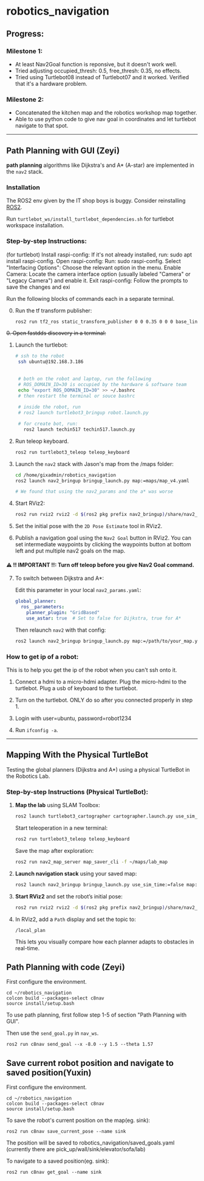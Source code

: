 # robotics_navigation


## Progress:

### Milestone 1:

- At least Nav2Goal function is reponsive, but it doesn't work well.
- Tried adjusting occupied_thresh: 0.5, free_thresh: 0.35, no effects.
- Tried using Turtlebot08 instead of Turtlebot07 and it worked. Verified that it's a hardware problem.


### Milestone 2:

- Concatenated the kitchen map and the robotics workshop map together.
- Able to use python code to give nav goal in coordinates and let turtlebot navigate to that spot.
---

## Path Planning with GUI (Zeyi)

**path planning** algorithms like Dijkstra's and A\* (A-star) are implemented in the `nav2` stack.

### Installation
The ROS2 env given by the IT shop boys is buggy. Consider reinstalling [ROS2](https://docs.ros.org/en/humble/Installation/Ubuntu-Install-Debs.html).

Run `turtlebot_ws/install_turtlebot_dependencies.sh` for turtlebot workspace installation.

### Step-by-step Instructions:
(for turtlebot)
Install raspi-config: If it's not already installed, run: sudo apt install raspi-config. 
Open raspi-config: Run: sudo raspi-config. 
Select "Interfacing Options": Choose the relevant option in the menu. 
Enable Camera: Locate the camera interface option (usually labeled "Camera" or "Legacy Camera") and enable it. 
Exit raspi-config: Follow the prompts to save the changes and exi

Run the following blocks of commands each in a separate terminal.


0. Run the tf transform publisher:
   ```bash
   ros2 run tf2_ros static_transform_publisher 0 0 0.35 0 0 0 base_link laser
~~0. Open fastdds discovery in a terminal:~~

1. Launch the turtlebot:
   ```bash
   # ssh to the robot
    ssh ubuntu@192.168.3.186
    
    
    # both on the robot and laptop, run the following
    # ROS_DOMAIN_ID=30 is occupied by the hardware & software team
    echo "export ROS_DOMAIN_ID=30" >> ~/.bashrc
    # then restart the terminal or souce bashrc
    
    # inside the robot, run
    # ros2 launch turtlebot3_bringup robot.launch.py

    # for create bot, run:
      ros2 launch techin517 techin517.launch.py
   ```

2. Run teleop keyboard.
   ```bash
   ros2 run turtlebot3_teleop teleop_keyboard
   ```

3. Launch the `nav2` stack with Jason's map from the /maps folder:

    ```bash
    cd /home/gixadmin/robotics_navigation
    ros2 launch nav2_bringup bringup_launch.py map:=maps/map_v4.yaml

    # We found that using the nav2_params and the a* was worse
    ```

4. Start RViz2:

    ```bash
    ros2 run rviz2 rviz2 -d $(ros2 pkg prefix nav2_bringup)/share/nav2_bringup/rviz/nav2_default_view.rviz
    ```

5. Set the initial pose with the `2D Pose Estimate` tool in RViz2.

6. Publish a navigation goal using the `Nav2 Goal` button in RViz2. You can set intermediate waypoints by clicking the waypoints button at bottom left and put multiple nav2 goals on the map.

#### ⚠️ !! IMPORTANT !!: **Turn off teleop before you give Nav2 Goal command.**


7. To switch between Dijkstra and A*:

    Edit this parameter in your local `nav2_params.yaml`:

    ```yaml
    global_planner:
      ros__parameters:
        planner_plugin: "GridBased"
        use_astar: true  # Set to false for Dijkstra, true for A*
    ```

    Then relaunch `nav2` with that config:

    ```bash
    ros2 launch nav2_bringup bringup_launch.py map:=/path/to/your_map.yaml params_file:=/path/to/nav2_params.yaml
    ```

### How to get ip of a robot:

This is to help you get the ip of the robot when you can't ssh onto it.

1. Connect a hdmi to a micro-hdmi adapter. Plug the micro-hdmi to the turtlebot. Plug a usb of keyboard to the turtlebot.

2. Turn on the turtlebot. ONLY do so after you connected properly in step 1.

3. Login with user=ubuntu, password=robot1234

4. Run `ifconfig -a`.


---

## Mapping With the Physical TurtleBot

Testing the global planners (Dijkstra and A*) using a physical TurtleBot in the Robotics Lab.

### Step-by-step Instructions (Physical TurtleBot):

1. **Map the lab** using SLAM Toolbox:

    ```bash
    ros2 launch turtlebot3_cartographer cartographer.launch.py use_sim_time:=false
    ```

    Start teleoperation in a new terminal:

    ```bash
    ros2 run turtlebot3_teleop teleop_keyboard
    ```

    Save the map after exploration:

    ```bash
    ros2 run nav2_map_server map_saver_cli -f ~/maps/lab_map
    ```

2. **Launch navigation stack** using your saved map:

    ```bash
    ros2 launch nav2_bringup bringup_launch.py use_sim_time:=false map:=~/maps/lab_map.yaml
    ```

3. **Start RViz2** and set the robot’s initial pose:

    ```bash
    ros2 run rviz2 rviz2 -d $(ros2 pkg prefix nav2_bringup)/share/nav2_bringup/rviz/nav2_default_view.rviz
    ```

4. In RViz2, add a `Path` display and set the topic to:

    ```text
    /local_plan
    ```
    
    This lets you visually compare how each planner adapts to obstacles in real-time.


## Path Planning with code (Zeyi)

First configure the environment.
```
cd ~/robotics_navigation
colcon build --packages-select c8nav
source install/setup.bash
```

To use path planning, first follow step 1-5 of section "Path Planning with GUI".

Then use the `send_goal.py` in `nav_ws`.
```
ros2 run c8nav send_goal --x -8.0 --y 1.5 --theta 1.57
```

## Save current robot position and navigate to saved position(Yuxin)
First configure the environment.
```
cd ~/robotics_navigation
colcon build --packages-select c8nav
source install/setup.bash
```

To save the robot's current position on the map(eg. sink):
```
ros2 run c8nav save_current_pose --name sink
```
The position will be saved to robotics_navigation/saved_goals.yaml (currently there are pick_up/wall/sink/elevator/sofa/lab)

To navigate to a saved position(eg. sink):
```
ros2 run c8nav get_goal --name sink
```
